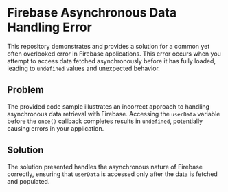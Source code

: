 # Firebase Asynchronous Data Handling Error

This repository demonstrates and provides a solution for a common yet often overlooked error in Firebase applications. This error occurs when you attempt to access data fetched asynchronously before it has fully loaded, leading to `undefined` values and unexpected behavior.

## Problem

The provided code sample illustrates an incorrect approach to handling asynchronous data retrieval with Firebase.  Accessing the `userData` variable before the `once()` callback completes results in `undefined`, potentially causing errors in your application. 

## Solution

The solution presented handles the asynchronous nature of Firebase correctly, ensuring that `userData` is accessed only after the data is fetched and populated.